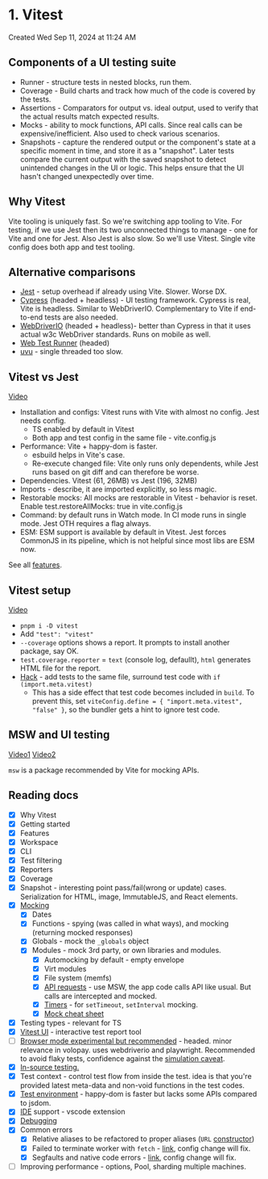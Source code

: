 # 1. Vitest
Created Wed Sep 11, 2024 at 11:24 AM

## Components of a UI testing suite
- Runner - structure tests in nested blocks, run them.
- Coverage - Build charts and track how much of the code is covered by the tests.
- Assertions - Comparators for output vs. ideal output, used to verify that the actual results match expected results.
- Mocks - ability to mock functions, API calls. Since real calls can be expensive/inefficient. Also used to check various scenarios.
- Snapshots - capture the rendered output or the component's state at a specific moment in time, and store it as a "snapshot". Later tests compare the current output with the saved snapshot to detect unintended changes in the UI or logic. This helps ensure that the UI hasn't changed unexpectedly over time.

## Why Vitest
Vite tooling is uniquely fast. So we're switching app tooling to Vite.
For testing, if we use Jest then its two unconnected things to manage - one for Vite and one for Jest. Also Jest is also slow. So we'll use Vitest. Single vite config does both app and test tooling.

## Alternative comparisons
- [Jest](https://vitest.dev/guide/comparisons.html#jest) - setup overhead if already using Vite. Slower. Worse DX.
- [Cypress](https://vitest.dev/guide/comparisons.html#cypress) (headed + headless) - UI testing framework. Cypress is real, Vite is headless. Similar to WebDriverIO. Complementary to Vite if end-to-end tests are also needed.
- [WebDriverIO](https://vitest.dev/guide/comparisons.html#webdriverio) (headed + headless)- better than Cypress in that it uses actual w3c WebDriver standards. Runs on mobile as well.
- [Web Test Runner](https://vitest.dev/guide/comparisons.html#web-test-runner) (headed)
- [uvu](https://vitest.dev/guide/comparisons.html#uvu) - single threaded too slow.

## Vitest vs Jest
[Video](https://youtu.be/adBPXEUhj6Q?si=jcGLh9xLlurulcE9)
- Installation and configs: Vitest runs with Vite with almost no config. Jest needs config.
	- TS enabled by default in Vitest
	- Both app and test config in the same file - vite.config.js
- Performance: Vite + happy-dom is faster.
	- esbuild helps in Vite's case.
	- Re-execute changed file: Vite only runs only dependents, while Jest runs based on git diff and can therefore be worse.
- Dependencies. Vitest (61, 26MB) vs Jest (196, 32MB)
- Imports - describe, it are imported explicitly, so less magic.
- Restorable mocks: All mocks are restorable in Vitest - behavior is reset. Enable test.restoreAllMocks: true in vite.config.js
- Command: by default runs in Watch mode. In CI mode runs in single mode. Jest OTH requires a flag always.
- ESM: ESM support is available by default in Vitest. Jest forces CommonJS in its pipeline, which is not helpful since most libs are ESM now.

See all [features](https://vitest.dev/guide/features.html).


## Vitest setup
[Video](https://youtu.be/7f-71kYhK00?si=6tfKzMtk9IE3oZu6)
- `pnpm i -D vitest`
- Add `"test": "vitest"`
- `--coverage` options shows a report. It prompts to install another package, say OK.
- `test.coverage.reporter` = `text` (console log, defaullt), `html` generates HTML file for the report.
- [Hack](https://vitest.dev/guide/in-source.html) - add tests to the same file, surround test code with `if (import.meta.vitest)`
	- This has a side effect that test code becomes included in `build`. To prevent this, set `viteConfig.define = { "import.meta.vitest", "false" }`, so the bundler gets a hint to ignore test code.

## MSW and UI testing
[Video1](https://youtu.be/Aqz43LVbnTk?si=ynmqfOKRDf1W4aIu)
[Video2](https://youtu.be/FJRuG85tXV0?si=cvRwLPywa10MjF9y)

`msw` is a package recommended by Vite for mocking APIs.

## Reading docs
- [x] Why Vitest
- [x] Getting started
- [x] Features
- [x] Workspace
- [x] CLI
- [x] Test filtering
- [x] Reporters
- [x] Coverage
- [x] Snapshot - interesting point pass/fail(wrong or update) cases. Serialization for HTML, image, ImmutableJS, and React elements.
- [x] [Mocking]()
	- [x] Dates
	- [x] Functions - spying (was called in what ways), and mocking (returning mocked responses)
	- [x] Globals - mock the `_globals` object
	- [x] Modules - mock 3rd party, or own libraries and modules.
		- [x] Automocking by default - empty envelope
		- [x] Virt modules
		- [x] File system (memfs)
		- [x] [API requests](https://vitest.dev/guide/mocking.html#requests) - use MSW, the app code calls API like usual. But calls are intercepted and mocked.
		- [x] [Timers](https://vitest.dev/guide/mocking.html#timers) - for `setTimeout`, `setInterval` mocking.
		- [x] [Mock cheat sheet](https://vitest.dev/guide/mocking.html#cheat-sheet)
- [x] Testing types - relevant for TS
- [x] [Vitest UI](https://vitest.dev/guide/ui.html) - interactive test report tool
- [ ] [Browser mode experimental but recommended](https://vitest.dev/guide/browser/) - headed. minor relevance in volopay. uses webdriverio and playwright. Recommended to avoid flaky tests, confidence against the [simulation caveat](https://vitest.dev/guide/browser/).
- [x] [In-source testing.](https://vitest.dev/guide/in-source.html)
- [x] Test context - control test flow from inside the test. idea is that you're provided latest meta-data and non-void functions in the test codes.
- [x] [Test environment](https://vitest.dev/guide/environment.html) - happy-dom is faster but lacks some APIs compared to jsdom.
- [x] [IDE](https://vitest.dev/guide/ide.html) support - vscode extension
- [x] [Debugging](https://vitest.dev/guide/debugging.html)
- [x] Common errors
	- [x] Relative aliases to be refactored to proper aliases (`URL` [constructor](https://vitest.dev/guide/common-errors.html#cannot-find-module-relative-path))
	- [x] Failed to terminate worker with `fetch` - [link](https://vitest.dev/guide/common-errors.html#failed-to-terminate-worker), config change will fix.
	- [x] Segfaults and native code errors - [link](https://vitest.dev/guide/common-errors.html#segfaults-and-native-code-errors), config change will fix.
- [ ] Improving performance - options, Pool, sharding multiple machines.